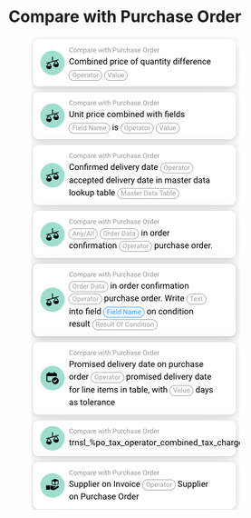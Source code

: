 # Compare with Purchase Order



<figure><img src="../../../.gitbook/assets/image (22).png" alt=""><figcaption></figcaption></figure>

